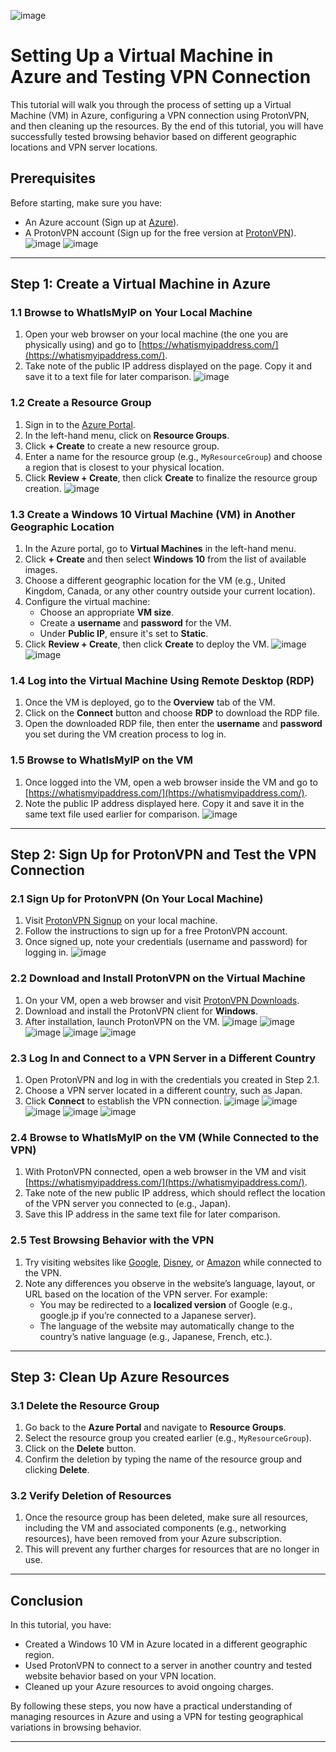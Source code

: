 ![image](https://github.com/user-attachments/assets/feee8834-9801-464f-9df5-33025fc6e6d0)


# **Setting Up a Virtual Machine in Azure and Testing VPN Connection**

This tutorial will walk you through the process of setting up a Virtual Machine (VM) in Azure, configuring a VPN connection using ProtonVPN, and then cleaning up the resources. By the end of this tutorial, you will have successfully tested browsing behavior based on different geographic locations and VPN server locations.

## **Prerequisites**
Before starting, make sure you have:
- An Azure account (Sign up at [Azure](https://azure.microsoft.com/)).
- A ProtonVPN account (Sign up for the free version at [ProtonVPN](https://account.protonvpn.com/signup?plan=free&language=en)).
  ![image](https://github.com/user-attachments/assets/f97911e6-3edb-4f4c-8e3d-23ba694899f2)
  ![image](https://github.com/user-attachments/assets/c261bfd4-1099-4fd7-b82d-a2987c409767)





---

## **Step 1: Create a Virtual Machine in Azure**

### 1.1 Browse to WhatIsMyIP on Your Local Machine
1. Open your web browser on your local machine (the one you are physically using) and go to [https://whatismyipaddress.com/](https://whatismyipaddress.com/).
2. Take note of the public IP address displayed on the page. Copy it and save it to a text file for later comparison.
 ![image](https://github.com/user-attachments/assets/9b383738-7bb1-440f-bfd0-a263411b3147)




### 1.2 Create a Resource Group
1. Sign in to the [Azure Portal](https://portal.azure.com/).
2. In the left-hand menu, click on **Resource Groups**.
3. Click **+ Create** to create a new resource group.
4. Enter a name for the resource group (e.g., `MyResourceGroup`) and choose a region that is closest to your physical location.
5. Click **Review + Create**, then click **Create** to finalize the resource group creation.
    ![image](https://github.com/user-attachments/assets/e64c7ad1-fda9-411b-a097-6362ee1ee399)


### 1.3 Create a Windows 10 Virtual Machine (VM) in Another Geographic Location
1. In the Azure portal, go to **Virtual Machines** in the left-hand menu.
2. Click **+ Create** and then select **Windows 10** from the list of available images.
3. Choose a different geographic location for the VM (e.g., United Kingdom, Canada, or any other country outside your current location).
4. Configure the virtual machine:
   - Choose an appropriate **VM size**.
   - Create a **username** and **password** for the VM.
   - Under **Public IP**, ensure it's set to **Static**.
5. Click **Review + Create**, then click **Create** to deploy the VM.
      ![image](https://github.com/user-attachments/assets/f32166d0-0d25-45a7-80c9-864ec8f88983)
  ![image](https://github.com/user-attachments/assets/ce69d9e9-c0e1-48fa-815c-c6b930f690d7)

### 1.4 Log into the Virtual Machine Using Remote Desktop (RDP)
1. Once the VM is deployed, go to the **Overview** tab of the VM.
2. Click on the **Connect** button and choose **RDP** to download the RDP file.
3. Open the downloaded RDP file, then enter the **username** and **password** you set during the VM creation process to log in.

### 1.5 Browse to WhatIsMyIP on the VM
1. Once logged into the VM, open a web browser inside the VM and go to [https://whatismyipaddress.com/](https://whatismyipaddress.com/).
2. Note the public IP address displayed here. Copy it and save it in the same text file used earlier for comparison.
   ![image](https://github.com/user-attachments/assets/68e30a44-27e3-44c6-b741-6ea294361d10)


---

## **Step 2: Sign Up for ProtonVPN and Test the VPN Connection**

### 2.1 Sign Up for ProtonVPN (On Your Local Machine)
1. Visit [ProtonVPN Signup](https://account.protonvpn.com/signup?plan=free&language=en) on your local machine.
2. Follow the instructions to sign up for a free ProtonVPN account.
3. Once signed up, note your credentials (username and password) for logging in.
   ![image](https://github.com/user-attachments/assets/c20e3164-1c59-4a08-acba-845b87f3ad9f)


### 2.2 Download and Install ProtonVPN on the Virtual Machine
1. On your VM, open a web browser and visit [ProtonVPN Downloads](https://protonvpn.com/download).
2. Download and install the ProtonVPN client for **Windows**.
3. After installation, launch ProtonVPN on the VM.
   ![image](https://github.com/user-attachments/assets/1020a32f-7f04-419b-81c0-dce34c497f71)
   ![image](https://github.com/user-attachments/assets/3b5a5620-e7bd-4973-915b-e41c618db0a1)
   ![image](https://github.com/user-attachments/assets/40330f62-a2b9-4506-93f3-a0001f723718)
   ![image](https://github.com/user-attachments/assets/234abc37-4d7c-4e1b-8c49-a9c671b8339c)
   ![image](https://github.com/user-attachments/assets/1cec4150-e1c1-4acc-8e3b-2f78a01864f7)

  

 







### 2.3 Log In and Connect to a VPN Server in a Different Country
1. Open ProtonVPN and log in with the credentials you created in Step 2.1.
2. Choose a VPN server located in a different country, such as Japan.
3. Click **Connect** to establish the VPN connection.
   ![image](https://github.com/user-attachments/assets/a021956b-a13c-4e1a-831a-de5c43cd8fc6)
   ![image](https://github.com/user-attachments/assets/1408006c-21b1-4337-8e68-03e55d0ad777)
   ![image](https://github.com/user-attachments/assets/7a2416bc-01cc-4057-ac2b-612aa3fb1ccb)
   ![image](https://github.com/user-attachments/assets/9221ef2a-fb03-4311-9954-bfcfd87b8c0f)
   ![image](https://github.com/user-attachments/assets/fcc10689-6ee6-444a-b997-a10327b028ad)






### 2.4 Browse to WhatIsMyIP on the VM (While Connected to the VPN)
1. With ProtonVPN connected, open a web browser in the VM and visit [https://whatismyipaddress.com/](https://whatismyipaddress.com/).
2. Take note of the new public IP address, which should reflect the location of the VPN server you connected to (e.g., Japan).
3. Save this IP address in the same text file for later comparison.

### 2.5 Test Browsing Behavior with the VPN
1. Try visiting websites like [Google](https://www.google.com/), [Disney](https://www.disney.com/), or [Amazon](https://www.amazon.com/) while connected to the VPN.
2. Note any differences you observe in the website’s language, layout, or URL based on the location of the VPN server. For example:
   - You may be redirected to a **localized version** of Google (e.g., google.jp if you’re connected to a Japanese server).
   - The language of the website may automatically change to the country’s native language (e.g., Japanese, French, etc.).

---

## **Step 3: Clean Up Azure Resources**

### 3.1 Delete the Resource Group
1. Go back to the **Azure Portal** and navigate to **Resource Groups**.
2. Select the resource group you created earlier (e.g., `MyResourceGroup`).
3. Click on the **Delete** button.
4. Confirm the deletion by typing the name of the resource group and clicking **Delete**.

### 3.2 Verify Deletion of Resources
1. Once the resource group has been deleted, make sure all resources, including the VM and associated components (e.g., networking resources), have been removed from your Azure subscription.
2. This will prevent any further charges for resources that are no longer in use.

---

## **Conclusion**
In this tutorial, you have:
- Created a Windows 10 VM in Azure located in a different geographic region.
- Used ProtonVPN to connect to a server in another country and tested website behavior based on your VPN location.
- Cleaned up your Azure resources to avoid ongoing charges.

By following these steps, you now have a practical understanding of managing resources in Azure and using a VPN for testing geographical variations in browsing behavior.

---





